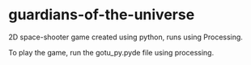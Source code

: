 # guardians-of-the-universe
2D space-shooter game created using python, runs using Processing.

To play the game, run the gotu_py.pyde file using processing.
